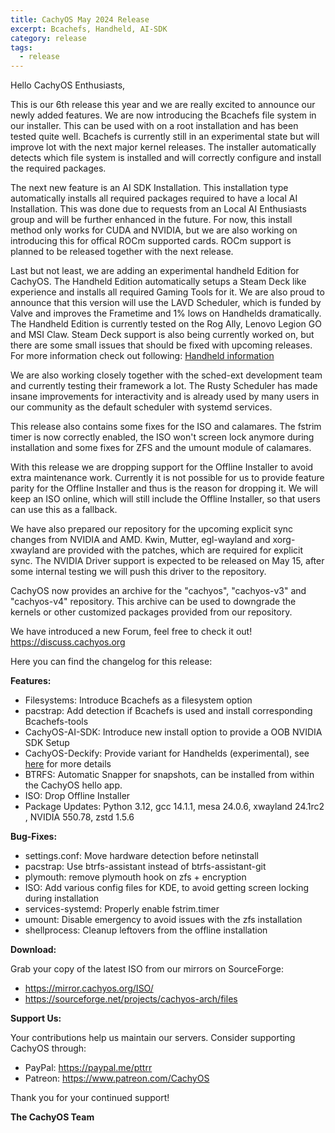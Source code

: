 ```yaml
---
title: CachyOS May 2024 Release
excerpt: Bcachefs, Handheld, AI-SDK
category: release
tags:
  - release
---
```


Hello CachyOS Enthusiasts,

This is our 6th release this year and we are really excited to announce our newly added features.
We are now introducing the Bcachefs file system in our installer. This can be used with on a root installation and has been tested quite well.
Bcachefs is currently still in an experimental state but will improve lot with the next major kernel releases. The installer automatically detects which file system is installed and will correctly configure and install the required packages.

The next new feature is an AI SDK Installation. This installation type automatically installs all required packages required to have a local AI Installation.
This was done due to requests from an Local AI Enthusiasts group and will be further enhanced in the future. For now, this install method only works for CUDA and NVIDIA, but we are also working on introducing this for offical ROCm supported cards. ROCm support is planned to be released together with the next release.

Last but not least, we are adding an experimental handheld Edition for CachyOS. The Handheld Edition automatically setups a Steam Deck like experience and installs all required Gaming Tools for it.
We are also proud to announce that this version will use the LAVD Scheduler, which is funded by Valve and improves the Frametime and 1% lows on Handhelds dramatically.
The Handheld Edition is currently tested on the Rog Ally, Lenovo Legion GO and MSI Claw. Steam Deck support is also being currently worked on, but there are some small issues that should be fixed with upcoming releases. For more information check out following: [Handheld information](https://discuss.cachyos.org/t/information-experimental-cachyos-handheld-edition/203)

We are also working closely together with the sched-ext development team and currently testing their framework a lot. The Rusty Scheduler has made insane improvements for interactivity and is already used by many users in our community as the default scheduler with systemd services.

This release also contains some fixes for the ISO and calamares. The fstrim timer is now correctly enabled, the ISO won't screen lock anymore during installation and some fixes for ZFS and the umount module of calamares.

With this release we are dropping support for the Offline Installer to avoid extra maintenance work. Currently it is not possible for us to provide feature parity for the Offline Installer and thus is the reason for dropping it. We will keep an ISO online, which will still include the Offline Installer, so that users can use this as a fallback.

We have also prepared our repository for the upcoming explicit sync changes from NVIDIA and AMD. Kwin, Mutter, egl-wayland and xorg-xwayland are provided with the patches, which are required for explicit sync.
The NVIDIA Driver support is expected to be released on May 15, after some internal testing we will push this driver to the repository.

CachyOS now provides an archive for the "cachyos", "cachyos-v3" and "cachyos-v4" repository.
This archive can be used to downgrade the kernels or other customized packages provided from our repository.

We have introduced a new Forum, feel free to check it out!
https://discuss.cachyos.org

Here you can find the changelog for this release:

**Features:**

- Filesystems: Introduce Bcachefs as a filesystem option
- pacstrap: Add detection if Bcachefs is used and install corresponding Bcachefs-tools
- CachyOS-AI-SDK: Introduce new install option to provide a OOB NVIDIA SDK Setup
- CachyOS-Deckify: Provide variant for Handhelds (experimental), see [here](https://discuss.cachyos.org/t/information-experimental-cachyos-handheld-edition/203) for more details
- BTRFS: Automatic Snapper for snapshots, can be installed from within the CachyOS hello app.
- ISO: Drop Offline Installer
- Package Updates: Python 3.12, gcc 14.1.1, mesa 24.0.6, xwayland 24.1rc2 , NVIDIA 550.78, zstd 1.5.6

**Bug-Fixes:**

- settings.conf: Move hardware detection before netinstall
- pacstrap: Use btrfs-assistant instead of btrfs-assistant-git
- plymouth: remove plymouth hook on zfs + encryption
- ISO: Add various config files for KDE, to avoid getting screen locking during installation
- services-systemd: Properly enable fstrim.timer
- umount: Disable emergency to avoid issues with the zfs installation
- shellprocess: Cleanup leftovers from the offline installation

**Download:**

Grab your copy of the latest ISO from our mirrors on SourceForge:

- https://mirror.cachyos.org/ISO/
- https://sourceforge.net/projects/cachyos-arch/files

**Support Us:**

Your contributions help us maintain our servers. Consider supporting CachyOS through:

- PayPal: https://paypal.me/pttrr
- Patreon: https://www.patreon.com/CachyOS

Thank you for your continued support!

**The CachyOS Team**
